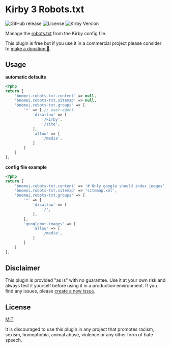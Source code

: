 # Kirby 3 Robots.txt

![GitHub release](https://img.shields.io/github/release/bnomei/kirby3-robots-txt.svg?maxAge=1800) ![License](https://img.shields.io/github/license/mashape/apistatus.svg) ![Kirby Version](https://img.shields.io/badge/Kirby-3%2B-black.svg)

Manage the [robots.txt](https://developers.google.com/search/reference/robots_txt) from the Kirby config file.

This plugin is free but if you use it in a commercial project please consider to [make a donation 🍻](https://www.paypal.me/bnomei/0.5).

## Usage

**automatic defaults**
```php
<?php
return [
    'bnomei.robots-txt.content' => null,
    'bnomei.robots-txt.sitemap' => null,
    'bnomei.robots-txt.groups' => [
        '*' => [ // user-agent
            'disallow' => [
                '/kirby',
                '/site',
            ],
            'allow' => [
                '/media',
            ]
        ]
    ]
];
```

**config file example**
```php
<?php
return [
    'bnomei.robots-txt.content' => '# Only google should index images',
    'bnomei.robots-txt.sitemap' => 'sitemap.xml',
    'bnomei.robots-txt.groups' => [
        '*' => [
            'disallow' => [
                '/',
            ],
        ],
        'googlebot-images' => [
            'allow' => [
                '/media',
            ]
        ]
    ]
];
```

## Disclaimer

This plugin is provided "as is" with no guarantee. Use it at your own risk and always test it yourself before using it in a production environment. If you find any issues, please [create a new issue](https://github.com/bnomei/kirby3-robots-txt/issues/new).

## License

[MIT](https://opensource.org/licenses/MIT)

It is discouraged to use this plugin in any project that promotes racism, sexism, homophobia, animal abuse, violence or any other form of hate speech.
